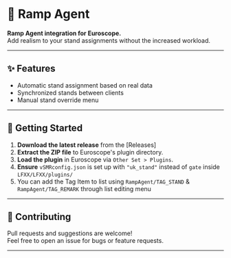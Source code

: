 ﻿# 📡 Ramp Agent

**Ramp Agent integration for Euroscope.**  
Add realism to your stand assignments without the increased workload.

---

## ✨ Features
- Automatic stand assignment based on real data
- Synchronized stands between clients
- Manual stand override menu


---

## 🚀 Getting Started

1. **Download the latest release** from the [Releases]
2. **Extract the ZIP file** to Euroscope's plugin directory.
3. **Load the plugin** in Euroscope via `Other Set > Plugins`.
4. **Ensure** `vSMRconfig.json` is set up with `"uk_stand"` instead of `gate` inside `LFXX/LFXX/plugins/`
5. You can add the Tag Item to list using `RampAgent/TAG_STAND` & `RampAgent/TAG_REMARK` through list editing menu 

---

## 🤝 Contributing

Pull requests and suggestions are welcome!  
Feel free to open an issue for bugs or feature requests.

---
